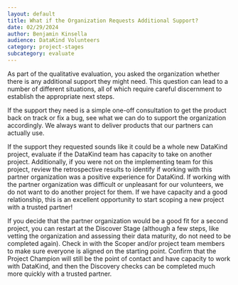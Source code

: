 ```yaml
---
layout: default
title: What if the Organization Requests Additional Support?
date: 02/29/2024
author: Benjamin Kinsella
audience: DataKind Volunteers
category: project-stages
subcategory: evaluate
---
```


As part of the qualitative evaluation, you asked the organization whether there is any additional support they might need. This question can lead to a number of different situations, all of which require careful discernment to establish the appropriate next steps.


If the support they need is a simple one\-off consultation to get the product back on track or fix a bug, see what we can do to support the organization accordingly. We always want to deliver products that our partners can actually use. 


If the support they requested sounds like it could be a whole new DataKind project, evaluate if the DataKind team has capacity to take on another project. Additionally, if you were not on the implementing team for this project, review the retrospective results to identify if working with this partner organization was a positive experience for DataKind. If working with the partner organization was difficult or unpleasant for our volunteers, we do not want to do another project for them. If we have capacity and a good relationship, this is an excellent opportunity to start scoping a new project with a trusted partner! 


If you decide that the partner organization would be a good fit for a second project, you can restart at the Discover Stage (although a few steps, like vetting the organization and assessing their data maturity, do not need to be completed again). Check in with the Scoper and/or project team members to make sure everyone is aligned on the starting point. Confirm that the Project Champion will still be the point of contact and have capacity to work with DataKind, and then the Discovery checks can be completed much more quickly with a trusted partner.